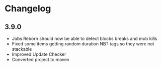 # Changelog
## 3.9.0
- Jobs Reborn should now be able to detect blocks breaks and mob kills
- Fixed some items getting random duration NBT tags so they were not stackable
- Improved Update Checker
- Converted project to maven